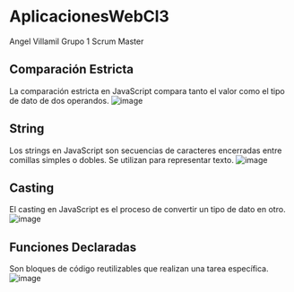 # AplicacionesWebCl3
Angel Villamil Grupo 1 Scrum Master

## Comparación Estricta 
La comparación estricta en JavaScript compara tanto el valor como el tipo de dato de dos operandos. 
![image](https://github.com/user-attachments/assets/95f44532-e4e2-4040-936b-ec744bbc2f07)

## String
Los strings en JavaScript son secuencias de caracteres encerradas entre comillas simples o dobles. Se utilizan para representar texto. 
![image](https://github.com/user-attachments/assets/014604fb-cb6c-424a-ba36-a043282405b3)

## Casting
El casting en JavaScript es el proceso de convertir un tipo de dato en otro.
![image](https://github.com/user-attachments/assets/eb64603f-980c-402e-b5ec-891452dc4cf1)

## Funciones Declaradas
Son bloques de código reutilizables que realizan una tarea específica. 
![image](https://github.com/user-attachments/assets/75690c05-1631-4897-9028-5555764b286d)
